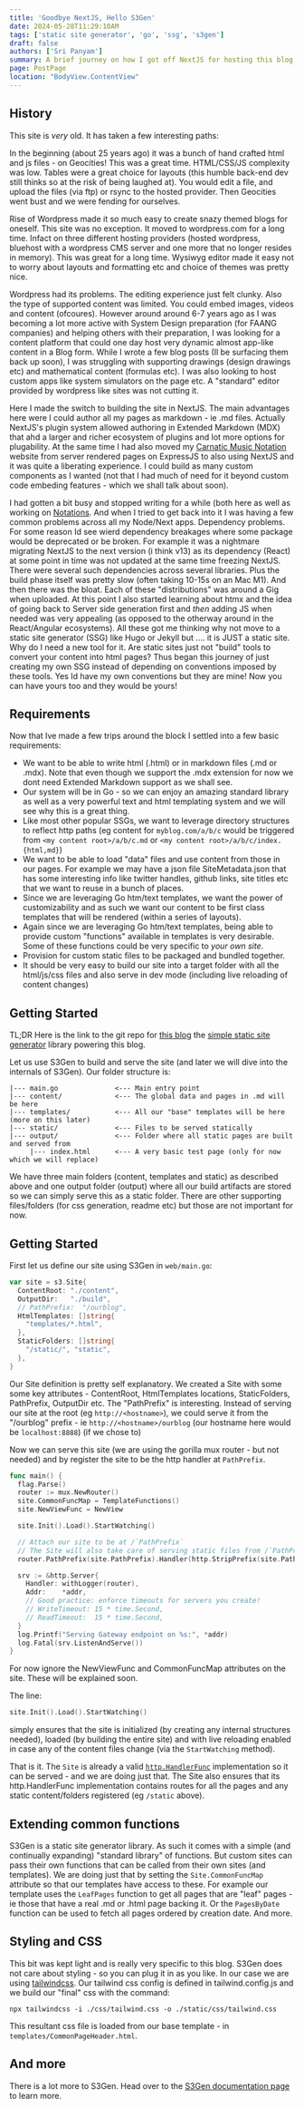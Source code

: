 ```yaml
---
title: 'Goodbye NextJS, Hello S3Gen'
date: 2024-05-28T11:29:10AM
tags: ['static site generator', 'go', 'ssg', 's3gen']
draft: false
authors: ['Sri Panyam']
summary: A brief journey on how I got off NextJS for hosting this blog and built a static site generator to host it instead.
page: PostPage
location: "BodyView.ContentView"
---
```


## History

This site is *very* old.   It has taken a few interesting paths:

In the beginning (about 25 years ago) it was a bunch of hand crafted html and js files - on Geocities!  This was a great time.   HTML/CSS/JS complexity was low.   Tables were a great choice for layouts (this humble back-end dev still thinks so at the risk of being laughed at).   You would edit a file, and upload the files (via ftp) or rsync to the hosted provider.   Then Geocities went bust and we were fending for ourselves.

Rise of Wordpress made it so much easy to create snazy themed blogs for oneself.  This site was no exception.  It moved to wordpress.com for a long time.  Infact on three different hosting providers (hosted wordpress, bluehost with a wordpress CMS server and one more that no longer resides in memory).  This was great for a long time.  Wysiwyg editor made it easy not to worry about layouts and formatting etc and choice of themes was pretty nice.

Wordpress had its problems.   The editing experience just felt clunky.   Also the type of supported content was limited.   You could embed images, videos and content (ofcoures).  However around around 6-7 years ago as I was becoming a lot more active with System Design preparation (for FAANG companies) and helping others with their preparation, I was looking for a content platform that could one day host very dynamic almost app-like content in a Blog form.   While I wrote a few blog posts (Il be surfacing them back up soon), I was struggling with supporting drawings (design drawings etc) and mathematical content (formulas etc).   I was also looking to host custom apps like system simulators on the page etc.   A "standard" editor provided by wordpress like sites was not cutting it.

Here I made the switch to building the site in NextJS.   The main advantages here were I could author all my pages as markdown - ie .md files.  Actually NextJS's plugin system allowed authoring in Extended Markdown (MDX) that ahd a larger and richer ecosystem of plugins and lot more options for plugability.   At the same time I had also moved my [Carnatic Music Notation](https://notations.us) website from server rendered pages on ExpressJS to also using NextJS and it was quite a liberating experience.  I could build as many custom components as I wanted (not that I had much of need for it beyond custom code embeding features - which we shall talk about soon).

I had gotten a bit busy and stopped writing for a while (both here as well as working on [Notations](https://notations.us).  And when I tried to get back into it I was having a few common problems across all my Node/Next apps.   Dependency problems.  For some reason Id see wierd dependency breakages where some package would be deprecated or be broken.  For example it was a nightmare migrating NextJS to the next version (i think v13) as its dependency (React) at some point in time was not updated at the same time freezing NextJS.   There were several such dependencies across several libraries.   Plus the build phase itself was pretty slow (often taking 10-15s on an Mac M1).   And then there was the bloat.   Each of these "distributions" was around a Gig when uploaded.  At this point I also started learning about htmx and the idea of going back to Server side generation first and *then* adding JS when needed was very appealing (as opposed to the otherway around in the React/Angular ecosystems).   All these got me thinking why not move to a static site generator (SSG) like Hugo or Jekyll but .... it is JUST a static site.  Why do I need a new tool for it.   Are static sites just not "build" tools to convert your content into html pages?  Thus began this journey of just creating my own SSG instead of depending on conventions imposed by these tools.   Yes Id have my own conventions but they are mine!  Now you can have yours too and they would be yours!

## Requirements

Now that Ive made a few trips around the block I settled into a few basic requirements:

* We want to be able to write html (.html) or in markdown files (.md or .mdx).  Note that even though we support the .mdx extension for now we dont need Extended Markdown support as we shall see.
* Our system will be in Go - so we can enjoy an amazing standard library as well as a very powerful text and html templating system and we will see why this is a great thing.
* Like most other popular SSGs, we want to leverage directory structures to reflect http paths (eg content for `myblog.com/a/b/c` would be triggered from `<my content root>/a/b/c.md` or `<my content root>/a/b/c/index.{html,md}`)
* We want to be able to load "data" files and use content from those in our pages.  For example we may have a json file SiteMetadata.json that has some interesting info like twitter handles, github links, site titles etc that we want to reuse in a bunch of places.
* Since we are leveraging Go htm/text templates, we want the power of customizability and as such we want our content to be first class templates that will be rendered (within a series of layouts).
* Again since we are leveraging Go htm/text templates, being able to provide custom "functions" available in templates is very desirable.   Some of these functions could be very specific to *your own site*.
* Provision for custom static files to be packaged and bundled together.
* It should be very easy to build our site into a target folder with all the html/js/css files and also serve in dev mode (including live reloading of content changes)

## Getting Started

TL;DR Here is the link to the git repo for [this blog](https://github.com/panyam/blog/tree/byenextjs) the [simple static site generator](https://github.com/panyam/s3gen) library powering this blog.

Let us use S3Gen to build and serve the site (and later we will dive into the internals of S3Gen).   Our folder structure is:

```
|--- main.go              <--- Main entry point
|--- content/             <--- The global data and pages in .md will be here
|--- templates/           <--- All our "base" templates will be here (more on this later)
|--- static/              <--- Files to be served statically
|--- output/              <--- Folder where all static pages are built and served from
     |--- index.html      <--- A very basic test page (only for now which we will replace)
```

We have three main folders (content, templates and static) as described above and one output folder (output) where all our build artifacts are stored so we can simply serve this as a static folder.   There are other supporting files/folders (for css generation, readme etc) but those are not important for now.

## Getting Started

First let us define our site using S3Gen in `web/main.go`:

```go
var site = s3.Site{
  ContentRoot: "./content",
  OutputDir:   "./build",
  // PathPrefix:  "/ourblog",
  HtmlTemplates: []string{
    "templates/*.html",
  },
  StaticFolders: []string{
    "/static/", "static",
  },
}
```

Our Site definition is pretty self explanatory.   We created a Site with some some key attributes - ContentRoot, HtmlTemplates locations, StaticFolders, PathPrefix, OutputDir etc.  The "PathPrefix" is interesting.  Instead of serving our site at the root (eg `http://<hostname>`), we could serve it from the "/ourblog" prefix - ie `http://<hostname>/ourblog` (our hostname here would be `localhost:8888`) (if we chose to)

Now we can serve this site (we are using the gorilla mux router - but not needed) and by register the site to be the http handler at `PathPrefix`.

```go
func main() {
  flag.Parse()
  router := mux.NewRouter()
  site.CommonFuncMap = TemplateFunctions()
  site.NewViewFunc = NewView

  site.Init().Load().StartWatching()

  // Attach our site to be at /`PathPrefix`
  // The Site will also take care of serving static files from /`PathPrefix`/static paths
  router.PathPrefix(site.PathPrefix).Handler(http.StripPrefix(site.PathPrefix, &site))

  srv := &http.Server{
    Handler: withLogger(router),
    Addr:    *addr,
    // Good practice: enforce timeouts for servers you create!
    // WriteTimeout: 15 * time.Second,
    // ReadTimeout:  15 * time.Second,
  }
  log.Printf("Serving Gateway endpoint on %s:", *addr)
  log.Fatal(srv.ListenAndServe())
}
```

For now ignore the NewViewFunc and CommonFuncMap attributes on the site.   These will be explained soon.

The line:

```go
site.Init().Load().StartWatching()
```

simply ensures that the site is initialized (by creating any internal structures needed), loaded (by building the entire site) and with live reloading enabled in case any of the content files change (via the `StartWatching` method).

That is it.  The `Site` is already a valid [`http.HandlerFunc`](https://pkg.go.dev/net/http#HandlerFunc) implementation so it can be served - and we are doing just that.  The Site also ensures that its http.HandlerFunc implementation contains routes for all the pages and any static content/folders registered (eg `/static` above).

## Extending common functions

S3Gen is a static site generator library.  As such it comes with a simple (and continually expanding) "standard library" of functions.   But custom sites can pass their own functions that can be called from their own sites (and templates).  We are doing just that by setting the `Site.CommonFuncMap` attribute so that our templates have access to these.  For example our template uses the `LeafPages` function to get all pages that are "leaf" pages - ie those that have a real .md or .html page backing it.  Or the `PagesByDate` function can be used to fetch all pages ordered by creation date. And more.

## Styling and CSS

This bit was kept light and is really very specific to this blog.   S3Gen does not care about styling - so you can plug it in as you like.  In our case we are using [tailwindcss](https://tailwindcss.com/).   Our tailwind css config is defined in tailwind.config.js and we build our "final" css with the command:

```
npx tailwindcss -i ./css/tailwind.css -o ./static/css/tailwind.css
```

This resultant css file is loaded from our base template - in `templates/CommonPageHeader.html`.

## And more

There is a lot more to S3Gen.  Head over to the [S3Gen documentation page](https://pkg.go.dev/github.com/panyam/s3gen) to learn more.

